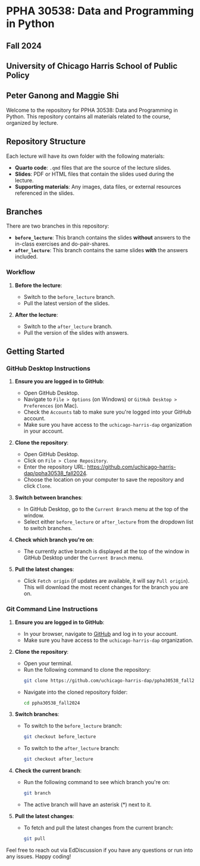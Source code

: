 # PPHA 30538: Data and Programming in Python
## Fall 2024
## University of Chicago Harris School of Public Policy
## Peter Ganong and Maggie Shi

Welcome to the repository for PPHA 30538: Data and Programming in Python. This repository contains all materials related to the course, organized by lecture. 

## Repository Structure

Each lecture will have its own folder with the following materials:
- **Quarto code**: `.qmd` files that are the source of the lecture slides.
- **Slides**: PDF or HTML files that contain the slides used during the lecture.
- **Supporting materials**: Any images, data files, or external resources referenced in the slides.

## Branches

There are two branches in this repository:
- **`before_lecture`**: This branch contains the slides **without** answers to the in-class exercises and do-pair-shares.
- **`after_lecture`**: This branch contains the same slides **with** the answers included.

### Workflow

1. **Before the lecture**: 
   - Switch to the `before_lecture` branch.
   - Pull the latest version of the slides.
   
2. **After the lecture**: 
   - Switch to the `after_lecture` branch.
   - Pull the version of the slides with answers.

## Getting Started

### GitHub Desktop Instructions

1. **Ensure you are logged in to GitHub**:
   - Open GitHub Desktop.
   - Navigate to `File > Options` (on Windows) or `GitHub Desktop > Preferences` (on Mac).
   - Check the `Accounts` tab to make sure you're logged into your GitHub account.
   - Make sure you have access to the `uchicago-harris-dap` organization in your account.

2. **Clone the repository**:
   - Open GitHub Desktop.
   - Click on `File > Clone Repository`.
   - Enter the repository URL: https://github.com/uchicago-harris-dap/ppha30538_fall2024.
   - Choose the location on your computer to save the repository and click `Clone`.

3. **Switch between branches**:
   - In GitHub Desktop, go to the `Current Branch` menu at the top of the window.
   - Select either `before_lecture` or `after_lecture` from the dropdown list to switch branches.

4. **Check which branch you're on**:
   - The currently active branch is displayed at the top of the window in GitHub Desktop under the `Current Branch` menu.

5. **Pull the latest changes**:
   - Click `Fetch origin` (if updates are available, it will say `Pull origin`). This will download the most recent changes for the branch you are on.

### Git Command Line Instructions

1. **Ensure you are logged in to GitHub**:
   - In your browser, navigate to [GitHub](https://github.com) and log in to your account.
   - Make sure you have access to the `uchicago-harris-dap` organization.

2. **Clone the repository**:
   - Open your terminal.
   - Run the following command to clone the repository:
     ```bash
     git clone https://github.com/uchicago-harris-dap/ppha30538_fall2024
     ```
   - Navigate into the cloned repository folder:
     ```bash
     cd ppha30538_fall2024
     ```

3. **Switch branches**:
   - To switch to the `before_lecture` branch:
     ```bash
     git checkout before_lecture
     ```
   - To switch to the `after_lecture` branch:
     ```bash
     git checkout after_lecture
     ```

4. **Check the current branch**:
   - Run the following command to see which branch you're on:
     ```bash
     git branch
     ```
   - The active branch will have an asterisk (*) next to it.

5. **Pull the latest changes**:
   - To fetch and pull the latest changes from the current branch:
     ```bash
     git pull
     ```

Feel free to reach out via EdDiscussion if you have any questions or run into any issues. Happy coding!
